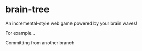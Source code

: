 # brain-tree
An incremental-style web game powered by your brain waves!

For example...

Committing from another branch